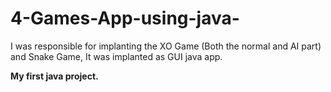 # 4-Games-App-using-java-
I was responsible for implanting the XO Game (Both the normal and AI part) and Snake Game, It was implanted as GUI java app.

<strong> My first java project. </strong>
